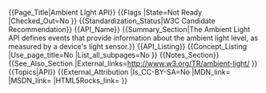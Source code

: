 {{Page_Title|Ambient Light API}}
{{Flags
|State=Not Ready
|Checked_Out=No
}}
{{Standardization_Status|W3C Candidate Recommendation}}
{{API_Name}}
{{Summary_Section|The Ambient Light API defines events that provide information about the ambient light level, as measured by a device's light sensor.}}
{{API_Listing}}
{{Concept_Listing
|Use_page_title=No
|List_all_subpages=No
}}
{{Notes_Section}}
{{See_Also_Section
|External_links=http://www.w3.org/TR/ambient-light/
}}
{{Topics|API}}
{{External_Attribution
|Is_CC-BY-SA=No
|MDN_link=
|MSDN_link=
|HTML5Rocks_link=
}}